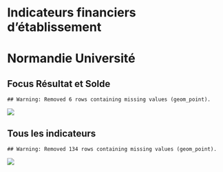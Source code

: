 Indicateurs financiers d’établissement
================

# Normandie Université

## Focus Résultat et Solde

    ## Warning: Removed 6 rows containing missing values (geom_point).

![](normandie_université_files/figure-gfm/etab.focus-1.png)<!-- -->

## Tous les indicateurs

    ## Warning: Removed 134 rows containing missing values (geom_point).

![](normandie_université_files/figure-gfm/etab-1.png)<!-- -->
